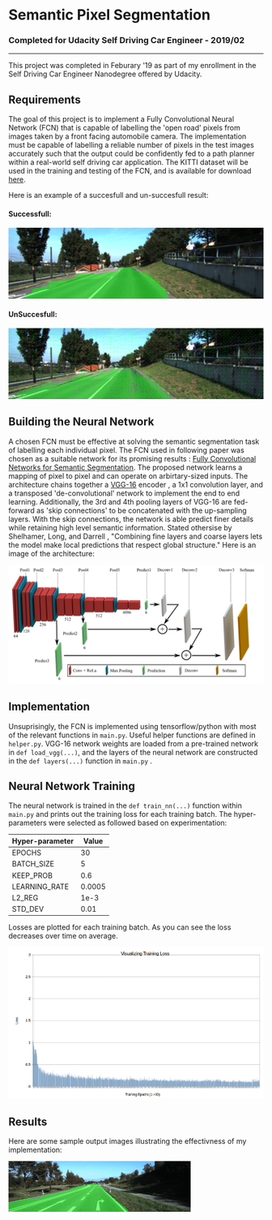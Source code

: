# **Semantic Pixel Segmentation** 

### Completed for Udacity Self Driving Car Engineer - 2019/02

---

This project was completed in Feburary '19 as part of my enrollment in the Self Driving Car Engineer Nanodegree offered by Udacity.

[//]: # (Image References)
[image1]: ./pictures/architecture.png "architecture"
[image2]: ./pictures/2u1640.gif "outputs"
[image3]: ./pictures/loss.png "training_loss"
[image4]: ./pictures/sufficient_result.png "success_example"
[image5]: ./pictures/insufficient_result.png "insuccess_example"

## Requirements

The goal of this project is to implement a Fully Convolutional Neural Network (FCN) that is capable of labelling the 'open road' pixels from images taken by a front facing automobile camera. The implementation must be capable of labelling a reliable number of pixels in the test images accurately such that the output could be confidently fed to a path planner within a real-world self driving car application. The KITTI dataset will be used in the training and testing of the FCN, and is available for download  [here](http://www.cvlibs.net/datasets/kitti/eval_road.php).

Here is an example of a succesfull and un-succesfull result:

#### Successfull:

![alt text][image4]

#### UnSuccesfull:

![alt text][image5]

## Building the Neural Network

A chosen FCN must be effective at solving the semantic segmentation task of labelling each individual pixel. The FCN used in following paper was chosen as a suitable network for its promising results : [Fully Convolutional Networks for Semantic Segmentation](https://arxiv.org/pdf/1605.06211.pdf). The proposed network learns a mapping of pixel to pixel and can operate on arbirtary-sized inputs. The architecture chains together a [VGG-16](https://arxiv.org/pdf/1409.1556.pdf) encoder , a 1x1 convolution layer, and a transposed 'de-convolutional' network to implement the end to end learning. Additionally, the 3rd and 4th pooling layers of VGG-16 are fed-forward as 'skip connections' to be concatenated with the up-sampling layers. With the skip connections, the network is able predict finer details while retaining high level semantic information. Stated othersise by Shelhamer, Long, and Darrell , "Combining fine layers and coarse layers lets the model make local predictions that respect global structure." Here is an image of the architecture: 

![alt text][image1]


## Implementation

Unsuprisingly, the FCN is implemented using tensorflow/python with most of the relevant functions in `main.py`.  Useful helper functions are defined in `helper.py`. VGG-16 network weights are loaded from a pre-trained network in `def load_vgg(...)`, and the layers of the neural network are constructed in the `def layers(...)` function in `main.py` . 

## Neural Network Training

The neural network is trained in the `def train_nn(...)` function within `main.py` and prints out the training loss for each training batch. The hyper-parameters were selected as followed based on experimentation:

Hyper-parameter | Value 
--- | --- 
EPOCHS | 30
BATCH_SIZE | 5
KEEP_PROB | 0.6
LEARNING_RATE | 0.0005
L2_REG | 1e-3
STD_DEV | 0.01

Losses are plotted for each training batch. As you can see the loss decreases over time on average.

![alt text][image3]


## Results

Here are some sample output images illustrating the effectivness of my implementation:

![alt text][image2]
